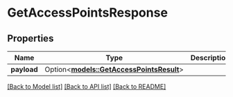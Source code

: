 # GetAccessPointsResponse

## Properties

Name | Type | Description | Notes
------------ | ------------- | ------------- | -------------
**payload** | Option<[**models::GetAccessPointsResult**](GetAccessPointsResult.md)> |  | [optional]

[[Back to Model list]](../README.md#documentation-for-models) [[Back to API list]](../README.md#documentation-for-api-endpoints) [[Back to README]](../README.md)


